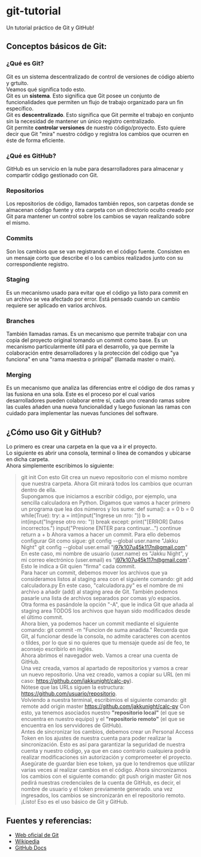 # git-tutorial
Un tutorial práctico de Git y GitHub!
## Conceptos básicos de Git:
### ¿Qué es Git?
Git es un sistema descentralizado de control de versiones de código abierto y grtuito.  
Veamos qué significa todo esto.  
Git es un **sistema**. Esto significa que Git posee un conjunto de funcionalidades que 
permiten un flujo de trabajo organizado para un fin específico.  
Git es **descentralizado**. Esto significa que Git permite el trabajo en conjunto sin la 
necesidad de mantener un único registro centralizado.  
Git permite **controlar versiones** de nuestro código/proyecto. Esto quiere decir que 
Git "mira" nuestro código y registra los cambios que ocurren en éste de forma eficiente.  
### ¿Qué es GitHub?
GitHub es un servicio en la nube para desarrolladores para almacenar y compartir código 
gestionado con Git.
### Repositorios
Los repositorios de código, llamados también repos, son carpetas donde se almacenan 
código fuente y otra carpeta con un directorio oculto creado por Git para mantener un 
control sobre los cambios se vayan realizando sobre el mismo.
### Commits
Son los cambios que se van registrando en el código fuente. Consisten en un mensaje corto 
que describe el o los cambios realizados junto con su correspondiente registro.
### Staging
Es un mecanismo usado para evitar que el código ya listo para commit en un archivo se 
vea afectado por error. Está pensado cuando un cambio requiere ser aplicado en varios 
archivos.
### Branches
También llamadas ramas. Es un mecanismo que permite trabajar con una copia del proyecto 
original tomando un commit como base. Es un mecanismo particularmente útil para el 
desarrollo, ya que permite la colaboración entre desarrolladores y la protección del 
código que "ya funciona" en una "rama maestra o prinipal" (llamada master o main).
### Merging
Es un mecanismo que analiza las diferencias entre el código de dos ramas y las fusiona en
una sola. Este es el proceso por el cual varios desarrolladores pueden colaborar entre 
sí, cada uno creando ramas sobre las cuales añaden una nueva funcionalidad y luego fusionan 
las ramas con cuidado para implementar las nuevas funciones del software.
## ¿Cómo uso Git y GitHub?
Lo primero es crear una carpeta en la que va a ir el proyecto.  
Lo siguiente es abrir una consola, terminal o línea de comandos y ubicarse en dicha carpeta.  
Ahora simplemente escribimos lo siguiente:
> git init
Con esto Git crea un nuevo repositorio con el mismo nombre que nuestra carpeta. Ahora Git
mirará todos los cambios que ocurran dentro de ella.  
Supongamos que iniciamos a escribir código, por ejemplo, una sencilla calculadora en 
Python. Digamos que vamos a hacer primero un programa que lea dos números y los sume:
> def suma():
>     a = 0
>     b = 0
>     while(True):
>         try:
>             a = int(input("Ingrese un nro: "))
>             b = int(input("Ingrese otro nro: "))
>             break
>         except:
>             print("[ERROR] Datos incorrectos.")
>             input("Presione ENTER para continuar...")
>             continue
>     return a + b
Ahora vamos a hacer un commit. Para ello debemos configurar Git como sigue:
> git config --global user.name "Jakku Night"
> git config --global user.email "j97k107u45k117n@gmail.com"
En este caso, mi nombre de usuario (user.name) es "Jakku Night", y mi correo electrónico 
(user.email) es "j97k107u45k117n@gmail.com".  
Esto le indica a Git quien "firma" cada commit.  
Para hacer un commit, debemos mover los archivos que ya consideramos listos al staging area 
con el siguiente comando:
> git add calculadora.py
En este caso, "calculadora.py" es el nombre de mi archivo a añadir (add) al staging area de 
Git. También podemos pasarle una lista de archivos separados por comas y/o espacios.  
Otra forma es pasándole la opción "-A", que le indica Git que añada al staging area TODOS 
los archivos que hayan sido modificados desde el último commit.  
Ahora bien, ya podemos hacer un commit mediante el siguiente comando:
> git commit -m "Funcion de suma anadida."
Recuerda que Git, al funcionar desde la consola, no admite caracteres con acentos o tildes, 
por lo que si no quieres que tu mensaje quede así de feo, te aconsejo escribirlo en inglés.  
Ahora abrimos el navegador web. Vamos a crear una cuenta de GitHub.  
Una vez creada, vamos al apartado de repositorios y vamos a crear un nuevo repositorio.
Una vez creado, vamos a copiar su URL (en mi caso: https://github.com/jakkunight/calc-py).  
Nótese que las URLs siguen la estructura: https://github.com/usuario/repositorio.  
Volviendo a nuestra terminal, escribimios el siguiente comando:
> git remote add origin master https://github.com/jakkunight/calc-py
Con esto, ya tenemos asociados nuestro **"repositorio local"** (el que se encuentra en 
nuestro equipo) y el **"repositorio remoto"** (el que se encuentra en los servvidores de 
GitHub).  
Antes de sincronizar los cambios, debemos crear un Personal Access Token en los ajustes de 
nuestra cuenta para poder realizar la sincronización. Esto es así para garantizar la 
seguridad de nuestra cuenta y nuestro código, ya que en caso contrario cualquiera podría 
realizar modificaciones sin autorización y compromeeter el proyecto. Asegúrate de guardar 
bien ese token, ya que lo tendremos que utilizar varias veces al realizar cambios en el 
código.
Ahora sincronizamos los cambios con el siguiente comando:
> git push origin master
Git nos pedirá nuestras credenciales de la cuenta de GitHub, es decir, el nombre de usuario 
y el token previamente generado.
una vez ingresados, los cambios se sincronizarán en el repositorio remoto.  
¡Listo! Eso es el uso básico de Git y GitHub.

## Fuentes y referencias:
* [Web oficial de Git](https://git-scm.com)
* [Wikipedia](https://es.wikipedia.org/wiki/Git)
* [GitHub Docs](https://docs.github.com/es/get-started/quickstart/hello-world)

